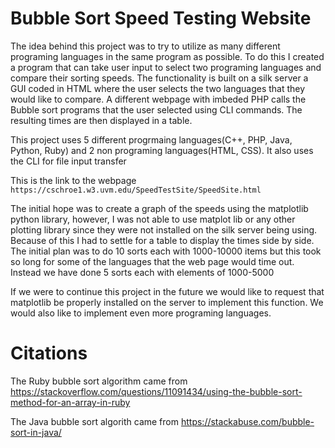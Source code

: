 # Bubble Sort Speed Testing Website 

The idea behind this project was to try to utilize as many different programing languages in the same program as possible. To do this I created a program that can take user input to select two programing languages and compare their sorting speeds. The functionality is built on a silk server a GUI coded in HTML where the user selects the two languages that they would like to compare. A different webpage with imbeded PHP calls the Bubble sort programs that the user selected using CLI commands. The resulting times are then displayed in a table. 

This project uses 5 different progrmaing languages(C++, PHP, Java, Python, Ruby) and 2 non programing languages(HTML, CSS). It also uses the CLI for file input transfer

This is the link to the webpage
`https://cschroe1.w3.uvm.edu/SpeedTestSite/SpeedSite.html`

The initial hope was to create a graph of the speeds using the matplotlib python library, however, I was not able to use matplot lib or any other plotting library since they were not installed on the silk server being using. Because of this I had to settle for a table to display the times side by side. The initial plan was to do 10 sorts each with 1000-10000 items but this took so long for some of the languages that the web page would time out. Instead we have done 5 sorts each with elements of 1000-5000

If we were to continue this project in the future we would like to request that matplotlib be properly installed on the server to implement this function. We would also like to implement even more programing languages. 

# Citations
The Ruby bubble sort algorithm came from https://stackoverflow.com/questions/11091434/using-the-bubble-sort-method-for-an-array-in-ruby

The Java bubble sort algorith came from https://stackabuse.com/bubble-sort-in-java/
